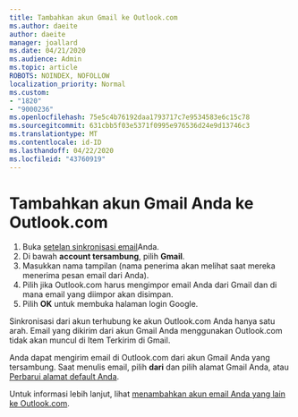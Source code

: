 ```yaml
---
title: Tambahkan akun Gmail ke Outlook.com
ms.author: daeite
author: daeite
manager: joallard
ms.date: 04/21/2020
ms.audience: Admin
ms.topic: article
ROBOTS: NOINDEX, NOFOLLOW
localization_priority: Normal
ms.custom:
- "1820"
- "9000236"
ms.openlocfilehash: 75e5c4b76192daa1793717c7e9534583e6c15c78
ms.sourcegitcommit: 631cbb5f03e5371f0995e976536d24e9d13746c3
ms.translationtype: MT
ms.contentlocale: id-ID
ms.lasthandoff: 04/22/2020
ms.locfileid: "43760919"
---
```

# <a name="add-your-gmail-account-to-outlookcom"></a>Tambahkan akun Gmail Anda ke Outlook.com

1. Buka [setelan sinkronisasi email](https://go.microsoft.com/fwlink/?linkid=875264)Anda.
2. Di bawah **account tersambung**, pilih **Gmail**.
3. Masukkan nama tampilan (nama penerima akan melihat saat mereka menerima pesan email dari Anda).
4. Pilih jika Outlook.com harus mengimpor email Anda dari Gmail dan di mana email yang diimpor akan disimpan.
5. Pilih **OK** untuk membuka halaman login Google.

Sinkronisasi dari akun terhubung ke akun Outlook.com Anda hanya satu arah. Email yang dikirim dari akun Gmail Anda menggunakan Outlook.com tidak akan muncul di Item Terkirim di Gmail.

Anda dapat mengirim email di Outlook.com dari akun Gmail Anda yang tersambung. Saat menulis email, pilih **dari** dan pilih alamat Gmail Anda, atau [Perbarui alamat default Anda](https://go.microsoft.com/fwlink/?linkid=875264).

Untuk informasi lebih lanjut, lihat [menambahkan akun email Anda yang lain ke Outlook.com](https://support.office.com/article/c5224df4-5885-4e79-91ba-523aa743f0ba?wt.mc_id=Office_Outlook_com_Alchemy).